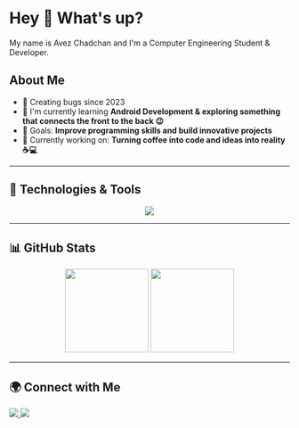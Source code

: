 # Hey 👋 What's up?

My name is Avez Chadchan and I'm a Computer Engineering Student & Developer.

## About Me
- 🐞 Creating bugs since 2023
- 🌱 I'm currently learning **Android Development & exploring something that connects the front to the back 😉**
- 🎯 Goals: **Improve programming skills and build innovative projects**
- 🚀 Currently working on: **Turning coffee into code and ideas into reality ☕💻**

---

## 🔧 Technologies & Tools  

<p align="center">
  <img src="https://skillicons.dev/icons?i=java,php,python,mysql,html,css,flutter,dart,c,cpp,androidstudio,vscode,git,github" />
</p>

---

## 📊 GitHub Stats  
<p align="center">
  <img src="https://github-readme-stats.vercel.app/api?username=AvezChadchan&show_icons=true&theme=midnight-purple&include_all_commits=true" height="150"/>
  <img src="https://github-readme-stats.vercel.app/api/top-langs/?username=AvezChadchan&layout=compact&theme=midnight-purple" height="150"/>
</p>

---

## 🌍 Connect with Me  
<p align="left">
  <a href="https://www.linkedin.com/in/avez-chadchan-924040276/" target="_blank">
<img src="https://skillicons.dev/icons?i=lnkedin" />  </a>
  <a href="https://github.com/AvezChadchan/" target="_blank">
   <img src="https://skillicons.dev/icons?i=github" /></a>
</p>
